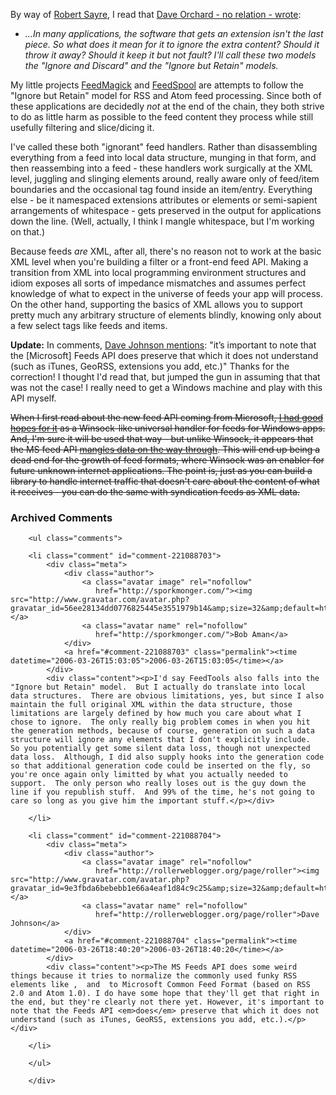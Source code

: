  <p>By way of <a href="http://www.franklinmint.fm/blog/archives/000725.html" title="mustIgnore isn't good enough">Robert Sayre</a>, I read that <a href="http://www.pacificspirit.com/blog/2006/03/17/how_much_do_i_ignore_thee_discard_or_retain">Dave Orchard - no relation - wrote</a>: </p>
     <ul>
     <li>
     <span><i>...In many applications, the software that gets an extension isn't the last piece. So what does it mean for it to ignore the extra content? Should it throw it away? Should it keep it but not fault? I'll call these two models the "Ignore and Discard" and the "Ignore but Retain" models.</i></span>
     </li>
     </ul>
 <p>My little projects <a href="http://decafbad.com/blog/2005/12/13/feedmagick-the-feed-filter-that-doesnt-know-much-about-feeds">FeedMagick</a> and <a href="http://decafbad.com/trac/wiki/FeedSpool">FeedSpool</a> are attempts to follow the "Ignore but Retain" model for RSS and Atom feed processing.  Since both of these applications are decidedly <i>not</i> at the end of the chain, they both strive to do as little harm as possible to the feed content they process while still usefully filtering and slice/dicing it.</p>
 <p>I've called these both "ignorant" feed handlers.  Rather than disassembling everything from a feed into local data structure, munging in that form, and then reassembing into a feed - these handlers work surgically at the XML level, juggling and slinging elements around, really aware only of feed/item boundaries and the occasional tag found inside an item/entry.  Everything else - be it namespaced extensions attributes or elements or semi-sapient arrangements of whitespace - gets preserved in the output for applications down the line.  (Well, actually, I think I mangle whitespace, but I'm working on that.)</p>
 <p>Because feeds <i>are</i> XML, after all, there's no reason not to work at the basic XML level when you're building a filter or a front-end feed API.  Making a transition from XML into local programming environment structures and idiom exposes all sorts of impedance mismatches and assumes perfect knowledge of what to expect in the universe of feeds your app will process.  On the other hand, supporting the basics of XML allows you to support pretty much any arbitrary structure of elements blindly, knowing only about a few select tags like feeds and items.</p>
  <p><b>Update:</b> In comments, <a href="http://decafbad.com/blog/2006/03/26/on-ignorant-feed-handling#comment-9097">Dave Johnson mentions</a>: "it’s important to note that the [Microsoft] Feeds API does preserve that which it does not understand (such as iTunes, GeoRSS, extensions you add, etc.)"  Thanks for the correction!  I thought I'd read that, but jumped the gun in assuming that that was not the case!  I really need to get a Windows machine and play with this API myself.</p>
 <p><del>When I first read about the new feed API coming from Microsoft, <a href="http://decafbad.com/blog/2005/06/28/four-thoughts-on-ms-rss-so-far">I had good hopes for it</a> as a Winsock-like universal handler for feeds for Windows apps.  And, I'm sure it will be used that way - but unlike Winsock, it appears that the MS feed API <a href="http://rollerweblogger.org/page/roller?entry=ms_feeds_api_experiments">mangles data on the way through</a>.  This will end up being a dead end for the growth of feed formats, where Winsock was an enabler for future unknown internet applications.  The point is, just as you can build a library to handle internet traffic that doesn't care about the content of what it receives - you can do the same with syndication feeds as XML data.</del></p>

<div id="comments" class="comments archived-comments">
            <h3>Archived Comments</h3>
            
        <ul class="comments">
            
        <li class="comment" id="comment-221088703">
            <div class="meta">
                <div class="author">
                    <a class="avatar image" rel="nofollow" 
                       href="http://sporkmonger.com/"><img src="http://www.gravatar.com/avatar.php?gravatar_id=56ee28134dd0776825445e3551979b14&amp;size=32&amp;default=http://mediacdn.disqus.com/1320279820/images/noavatar32.png"/></a>
                    <a class="avatar name" rel="nofollow" 
                       href="http://sporkmonger.com/">Bob Aman</a>
                </div>
                <a href="#comment-221088703" class="permalink"><time datetime="2006-03-26T15:03:05">2006-03-26T15:03:05</time></a>
            </div>
            <div class="content"><p>I'd say FeedTools also falls into the "Ignore but Retain" model.  But I actually do translate into local data structures.  There are obvious limitations, yes, but since I also maintain the full original XML within the data structure, those limitations are largely defined by how much you care about what I chose to ignore.  The only really big problem comes in when you hit the generation methods, because of course, generation on such a data structure will ignore any elements that I don't explicitly include.  So you potentially get some silent data loss, though not unexpected data loss.  Although, I did also supply hooks into the generation code so that additional generation code could be inserted on the fly, so you're once again only limitted by what you actually needed to support.  The only person who really loses out is the guy down the line if you republish stuff.  And 99% of the time, he's not going to care so long as you give him the important stuff.</p></div>
            
        </li>
    
        <li class="comment" id="comment-221088704">
            <div class="meta">
                <div class="author">
                    <a class="avatar image" rel="nofollow" 
                       href="http://rollerweblogger.org/page/roller"><img src="http://www.gravatar.com/avatar.php?gravatar_id=9e3fbda6bebebb1e66a4eaf1d84c9c25&amp;size=32&amp;default=http://mediacdn.disqus.com/1320279820/images/noavatar32.png"/></a>
                    <a class="avatar name" rel="nofollow" 
                       href="http://rollerweblogger.org/page/roller">Dave Johnson</a>
                </div>
                <a href="#comment-221088704" class="permalink"><time datetime="2006-03-26T18:40:20">2006-03-26T18:40:20</time></a>
            </div>
            <div class="content"><p>The MS Feeds API does some weird things because it tries to normalize the commonly used funky RSS elements like ,  and  to Microsoft Common Feed Format (based on RSS 2.0 and Atom 1.0). I do have some hope that they'll get that right in the end, but they're clearly not there yet. However, it's important to note that the Feeds API <em>does</em> preserve that which it does not understand (such as iTunes, GeoRSS, extensions you add, etc.).</p></div>
            
        </li>
    
        </ul>
    
        </div>
    